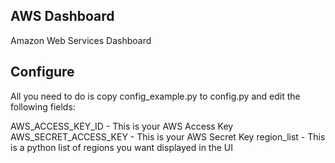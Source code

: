 ## AWS Dashboard

Amazon Web Services Dashboard

## Configure

All you need to do is copy config_example.py  to config.py and edit the following fields:

AWS_ACCESS_KEY_ID - This is your AWS Access Key 
AWS_SECRET_ACCESS_KEY - This is your AWS Secret Key
region_list - This is a python list of regions you want displayed in the UI
